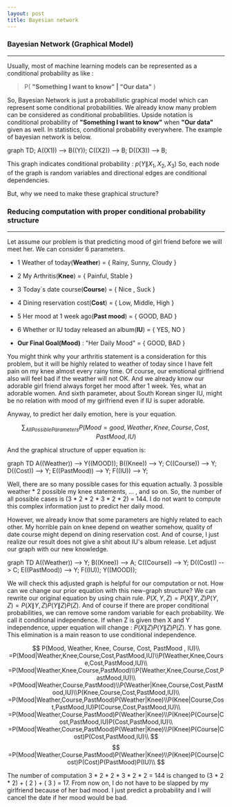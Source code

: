 ```yaml
---
layout: post
title: Bayesian network
---
```


### Bayesian Network (Graphical Model)
-----
Usually, most of machine learning models can be represented as a conditional probability as like :
 > P( **"Something I want to know" \|  "Our data"** )

So, Bayesian Network is  just a probabilistic graphical model which can represent some conditional probabilities. We already know many problem can be considered as conditional probabilities. Upside notation is conditional probability of **"Something I want to know"** when **"Our data"** given as well. In statistics,  conditional probability everywhere. The example of bayesian network is below.

<div class="mermaid">
graph TD;
A((X1)) --> B((Y));
C((X2)) --> B;
D((X3)) --> B;
</div>

This graph indicates conditional probability : $p(Y\|X_1,X_2,X_3)$  So, each node of the graph is random variables and directional edges are conditional dependencies.

But, why we need to make these graphical structure?


### Reducing computation with proper conditional probability structure
-----
Let assume our problem is that predicting mood of girl friend before we will meet her. We can consider 6 parameters. 

- 1 Weather of today(**Weather**) = { Rainy, Sunny, Cloudy } 
- 2 My Arthritis(**Knee**) = { Painful, Stable }
- 3 Today`s date course(**Course**) = { Nice , Suck }
- 4 Dining reservation cost(**Cost**) = { Low, Middle, High }
- 5 Her mood at 1 week ago(**Past mood**) = { GOOD, BAD }
- 6 Whether or IU today released an album(**IU**) = { YES, NO }


- **Our Final Goal(Mood)** : "Her Daily Mood" = { GOOD, BAD }
 
You might think why your arthritis statement is a consideration for this problem, but it will be highly related to weather of today since I have felt pain on my knee almost every rainy time. Of course, our emotional girlfriend also will feel bad if the weather will not OK. And we already know our adorable girl friend always forget her mood after 1 week. Yes, what an adorable women. And sixth parameter, about South Korean singer IU, might be no relation with mood of my girlfriend even if IU is super adorable.

Anyway, to predict her daily emotion, here is your equation.

$$
\sum_{All PossibleParameters}{P(Mood = good, Weather, Knee, Course, Cost, PastMood, IU)}
$$

And the graphical structure of upper equation is:

<div class="mermaid">
graph TD
A((Weather)) --> Y((MOOD));
B((Knee)) --> Y;
C((Course)) --> Y;
D((Cost)) --> Y;
E((PastMood)) --> Y;
F((IU)) --> Y;
</div>

Well, there are so many possible cases for this equation actually. 3 possible weather * 2 possible my knee statements, ... , and so on. So, the number of all possible cases is (3 * 2 * 2 * 3 * 2 * 2) = 144. I do not want to compute this complex information just to predict her daily mood.

However, we already know that some parameters are highly related to each other. My horrible pain on knee depend on weather somehow, quality of date course might depend on dining reservation cost. And of course, I just realize our result does not give a shit about  IU's album release. Let adjust our graph with our new knowledge.

<div class="mermaid">
graph TD
A((Weather)) --> Y;
B((Knee)) --> A;
C((Course)) --> Y;
D((Cost)) --> C;
E((PastMood)) --> Y;
F((IU));
Y((MOOD));
</div>

We will check this adjusted graph is helpful for our computation or not. How can we change our prior equation with this new-graph structure? We can rewrite our original equation by using chain rule. $P(X,Y,Z)=P(X\|Y,Z)P(Y,Z)=P(X\|Y,Z)P(Y\|Z)P(Z)$. And of course if there are proper conditional probabilities, we can remove some random variable for each probability. We call it conditional independence. If when Z is given then X and Y independence, upper equation will change : $P(X\|Z)P(Y\|Z)P(Z)$. Y has gone. This elimination is a main reason to use conditional independence.

$$
P(Mood, Weather, Knee, Course, Cost, PastMood , IU)\\
=P(Mood|Weather,Knee,Course,Cost,PastMood,IU)\\P(Weather,Knee,Course,Cost,PastMood,IU)\\
=P(Mood|Weather,Knee,Course,PastMood)\\P(Weather,Knee,Course,Cost,PastMood,IU)\\
=P(Mood|Weather,Course,PastMood)\\P(Weather|Knee,Course,Cost,PastMood,IU)\\P(Knee,Course,Cost,PastMood,IU)\\
=P(Mood|Weather,Course,PastMood)P(Weather|Knee)\\P(Knee|Course,Cost,PastMood,IU)P(Course,Cost,PastMood,IU)\\
=P(Mood|Weather,Course,PastMood)P(Weather|Knee)\\P(Knee)P(Course|Cost,PastMood,IU)P(Cost,PastMood,IU)\\
=P(Mood|Weather,Course,PastMood)P(Weather|Knee)\\P(Knee)P(Course|Cost)P(Cost,PastMood,IU)\\
$$
$$
=P(Mood|Weather,Course,PastMood)P(Weather|Knee)\\P(Knee)P(Course|Cost)P(Cost)P(PastMood)P(IU)\\
$$

The number of computation 3 * 2 * 2 * 3 * 2 * 2 = 144 is changed to (3 * 2 * 2) + ( 2 ) + ( 3 ) = 17. From now on, I do not have to be slapped by my girlfriend because of her bad mood. I just predict a probability and I will cancel the date if her mood would be bad.
